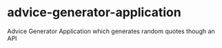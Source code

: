# advice-generator-application
Advice Generator Application which generates random quotes though an API
